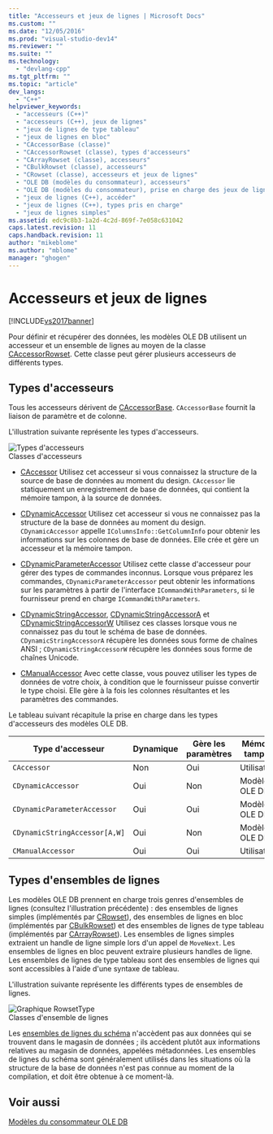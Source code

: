 ```yaml
---
title: "Accesseurs et jeux de lignes | Microsoft Docs"
ms.custom: ""
ms.date: "12/05/2016"
ms.prod: "visual-studio-dev14"
ms.reviewer: ""
ms.suite: ""
ms.technology: 
  - "devlang-cpp"
ms.tgt_pltfrm: ""
ms.topic: "article"
dev_langs: 
  - "C++"
helpviewer_keywords: 
  - "accesseurs (C++)"
  - "accesseurs (C++), jeux de lignes"
  - "jeux de lignes de type tableau"
  - "jeux de lignes en bloc"
  - "CAccessorBase (classe)"
  - "CAccessorRowset (classe), types d'accesseurs"
  - "CArrayRowset (classe), accesseurs"
  - "CBulkRowset (classe), accesseurs"
  - "CRowset (classe), accesseurs et jeux de lignes"
  - "OLE DB (modèles du consommateur), accesseurs"
  - "OLE DB (modèles du consommateur), prise en charge des jeux de lignes"
  - "jeux de lignes (C++), accéder"
  - "jeux de lignes (C++), types pris en charge"
  - "jeux de lignes simples"
ms.assetid: edc9c8b3-1a2d-4c2d-869f-7e058c631042
caps.latest.revision: 11
caps.handback.revision: 11
author: "mikeblome"
ms.author: "mblome"
manager: "ghogen"
---
```

# Accesseurs et jeux de lignes
[!INCLUDE[vs2017banner](../../assembler/inline/includes/vs2017banner.md)]

Pour définir et récupérer des données, les modèles OLE DB utilisent un accesseur et un ensemble de lignes au moyen de la classe [CAccessorRowset](../../data/oledb/caccessorrowset-class.md).  Cette classe peut gérer plusieurs accesseurs de différents types.  
  
## Types d'accesseurs  
 Tous les accesseurs dérivent de [CAccessorBase](../../data/oledb/caccessorbase-class.md).  `CAccessorBase` fournit la liaison de paramètre et de colonne.  
  
 L'illustration suivante représente les types d'accesseurs.  
  
 ![Types d'accesseurs](../../data/oledb/media/vcaccessortypes.png "vcAccessorTypes")  
Classes d'accesseurs  
  
-   [CAccessor](../../data/oledb/caccessor-class.md) Utilisez cet accesseur si vous connaissez la structure de la source de base de données au moment du design.  `CAccessor` lie statiquement un enregistrement de base de données, qui contient la mémoire tampon, à la source de données.  
  
-   [CDynamicAccessor](../../data/oledb/cdynamicaccessor-class.md) Utilisez cet accesseur si vous ne connaissez pas la structure de la base de données au moment du design.  `CDynamicAccessor` appelle `IColumnsInfo::GetColumnInfo` pour obtenir les informations sur les colonnes de base de données.  Elle crée et gère un accesseur et la mémoire tampon.  
  
-   [CDynamicParameterAccessor](../../data/oledb/cdynamicparameteraccessor-class.md) Utilisez cette classe d'accesseur pour gérer des types de commandes inconnus.  Lorsque vous préparez les commandes, `CDynamicParameterAccessor` peut obtenir les informations sur les paramètres à partir de l'interface `ICommandWithParameters`, si le fournisseur prend en charge `ICommandWithParameters`.  
  
-   [CDynamicStringAccessor](../../data/oledb/cdynamicstringaccessor-class.md), [CDynamicStringAccessorA](../../data/oledb/cdynamicstringaccessora-class.md) et [CDynamicStringAccessorW](../../data/oledb/cdynamicstringaccessorw-class.md) Utilisez ces classes lorsque vous ne connaissez pas du tout le schéma de base de données.  `CDynamicStringAccessorA` récupère les données sous forme de chaînes ANSI ; `CDynamicStringAccessorW` récupère les données sous forme de chaînes Unicode.  
  
-   [CManualAccessor](../../data/oledb/cmanualaccessor-class.md) Avec cette classe, vous pouvez utiliser les types de données de votre choix, à condition que le fournisseur puisse convertir le type choisi.  Elle gère à la fois les colonnes résultantes et les paramètres des commandes.  
  
 Le tableau suivant récapitule la prise en charge dans les types d'accesseurs des modèles OLE DB.  
  
|Type d'accesseur|Dynamique|Gère les paramètres|Mémoire tampon|Plusieurs accesseurs|  
|----------------------|---------------|-------------------------|--------------------|--------------------------|  
|`CAccessor`|Non|Oui|Utilisateur|Oui|  
|`CDynamicAccessor`|Oui|Non|Modèles OLE DB|Non|  
|`CDynamicParameterAccessor`|Oui|Oui|Modèles OLE DB|Non|  
|`CDynamicStringAccessor[A,W]`|Oui|Non|Modèles OLE DB|Non|  
|`CManualAccessor`|Oui|Oui|Utilisateur|Oui|  
  
## Types d'ensembles de lignes  
 Les modèles OLE DB prennent en charge trois genres d'ensembles de lignes \(consultez l'illustration précédente\) : des ensembles de lignes simples \(implémentés par [CRowset](../../data/oledb/crowset-class.md)\), des ensembles de lignes en bloc \(implémentés par [CBulkRowset](../../data/oledb/cbulkrowset-class.md)\) et des ensembles de lignes de type tableau \(implémentés par [CArrayRowset](../../data/oledb/carrayrowset-class.md)\).  Les ensembles de lignes simples extraient un handle de ligne simple lors d'un appel de `MoveNext`.  Les ensembles de lignes en bloc peuvent extraire plusieurs handles de ligne.  Les ensembles de lignes de type tableau sont des ensembles de lignes qui sont accessibles à l'aide d'une syntaxe de tableau.  
  
 L'illustration suivante représente les différents types de ensembles de lignes.  
  
 ![Graphique RowsetType](../../data/oledb/media/vcrowsettypes.png "vcRowsetTypes")  
Classes d'ensemble de lignes  
  
 Les [ensembles de lignes du schéma](../../data/oledb/obtaining-metadata-with-schema-rowsets.md) n'accèdent pas aux données qui se trouvent dans le magasin de données ; ils accèdent plutôt aux informations relatives au magasin de données, appelées métadonnées.  Les ensembles de lignes du schéma sont généralement utilisés dans les situations où la structure de la base de données n'est pas connue au moment de la compilation, et doit être obtenue à ce moment\-là.  
  
## Voir aussi  
 [Modèles du consommateur OLE DB](../../data/oledb/ole-db-consumer-templates-cpp.md)